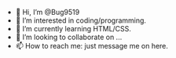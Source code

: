 - 👋 Hi, I’m @Bug9519
- 👀 I’m interested in coding/programming.
- 🌱 I’m currently learning HTML/CSS.
- 💞️ I’m looking to collaborate on ...
- 📫 How to reach me: just message me on here.

<!---
Bug9519/Bug9519 is a ✨ special ✨ repository because its `README.md` (this file) appears on your GitHub profile.
You can click the Preview link to take a look at your changes.
--->

